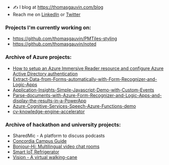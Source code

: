 - ✍️ I blog at https://thomasgauvin.com/blog
- Reach me on [LinkedIn](https://www.linkedin.com/in/thomas-gauvin/) or [Twitter](https://twitter.com/thomasgauvin)

### Projects I'm currently working on:
* https://github.com/thomasgauvin/PMTiles-styling
* https://github.com/thomasgauvin/noted

### Archive of Azure projects:
* [How to setup an Azure Immersive Reader resource and configure Azure Active Directory authentication](https://github.com/thomasgauvin/How-to-setup-an-Azure-Immersive-Reader-resource-and-configure-Azure-Active-Directory-authentication)
* [Extract-Data-from-Forms-automatically-with-Form-Recognizer-and-Logic-Apps](https://github.com/thomasgauvin/Extract-Data-from-Forms-automatically-with-Form-Recognizer-and-Logic-Apps)
* [Application-Insights-Simple-Javascript-Demo-with-Custom-Events](https://github.com/thomasgauvin/Application-Insights-Simple-Javascript-Demo-with-Custom-Events)
* [Parse-documents-with-Azure-Form-Recognizer-and-Logic-Apps-and-display-the-results-in-a-PowerApp](https://github.com/thomasgauvin/Parse-documents-with-Azure-Form-Recognizer-and-Logic-Apps-and-display-the-results-in-a-PowerApp)
* [Azure-Cognitive-Services-Speech-Azure-Functions-demo](https://github.com/thomasgauvin/Azure-Cognitive-Services-Speech-Azure-Functions-demo)
* [cv-knowledge-engine-accelerator](https://github.com/thomasgauvin/cv-knowledge-engine-accelerator)

### Archive of hackathon and university projects:
* SharedMic - A platform to discuss podcasts
* [Concordia Campus Guide](https://github.com/Concordia-Campus-Guide/Concordia-Campus-Guide)
* [Bonjour-Hi: Multilingual video chat rooms](https://github.com/ZacharyBys/bonjour-hi)
* [Smart IoT Refrigerator](https://github.com/Jacobian8/ConUHacks-2019)
* [Vision - A virtual walking-cane](https://github.com/muskanaul/Vision)
  
